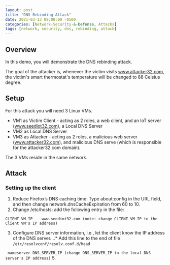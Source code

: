 ```yaml
---
layout: post
title: "DNS Rebinding Attack"
date: 2021-03-13 09:00:00 -0500
categories: [Network-Security-&-Defense, Attacks]
tags: [network, security, dns, rebinding, attack]
---
```

## Overview
In this demo, you will demonstrate the DNS rebinding attack.

The goal of the attacker is, whenever the victim visits www.attacker32.com, the victim's smart thermostat's temperature will be changed to 88 Celsius degree.

## Setup
For this attack you will need 3 Linux VMs.
* VM1 as Victim Client - acting as 2 roles, a web client, and an IoT server (www.seediot32.com), a Local DNS Server
* VM2 as Local DNS Server
* VM3 as Attacker - acting as 2 roles, a malicious web server (www.attacker32.com), and malicious DNS serve (which is responsible for the attacker32.com domain).

The 3 VMs reside in the same network.

## Attack
### Setting up the client
1. Reduce Firefox’s DNS caching time: Type about:config in the URL field, and then change network.dnsCacheExpiration from 60 to 10.
2. Change /etc/hosts: add the following entry in the file:
```shell
CLIENT_VM_IP	www.seediot32.com (note: change CLIENT_VM_IP to the Client VM's IP address)
```
3. Configure DNS server information, i.e., let the client know the IP address of the DNS server.
 ..* Add this line to the end of file ```/etc/resolvconf/resolv.conf.d/head```

``` nameserver DNS_SERVER_IP (change DNS_SERVER_IP to the local DNS server's IP address)```
5.
